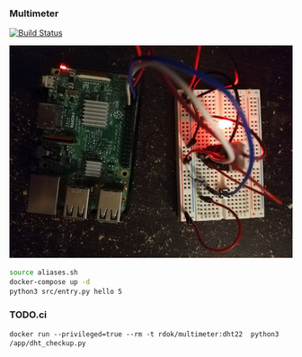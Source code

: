 ### Multimeter

[![Build Status](https://jenkins.rdok.dev/buildStatus/icon?job=multimeter%2Fdeploy)](https://jenkins.rdok.dev/job/multimeter/job/deploy/)

![Initial setup](logo.jpg "Initial Setup")

```bash
source aliases.sh
docker-compose up -d
python3 src/entry.py hello 5
```

### TODO.ci
```
docker run --privileged=true --rm -t rdok/multimeter:dht22  python3 /app/dht_checkup.py
```

